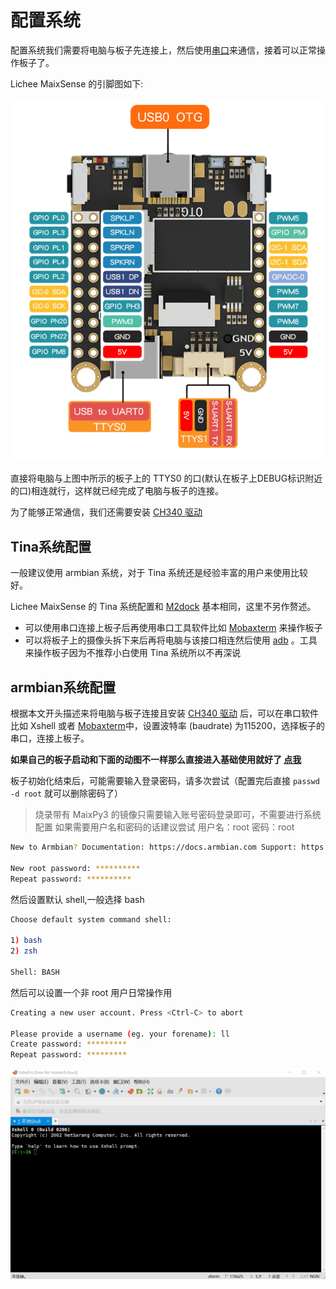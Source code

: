 # 配置系统

配置系统我们需要将电脑与板子先连接上，然后使用[串口](https://baike.baidu.com/item/%E4%B8%B2%E8%A1%8C%E7%AB%AF%E5%8F%A3/7353286)来通信，接着可以正常操作板子了。

Lichee MaixSense 的引脚图如下:

![](./assets/R329-pin.jpg)

直接将电脑与上图中所示的板子上的 TTYS0 的口(默认在板子上DEBUG标识附近的口)相连就行，这样就已经完成了电脑与板子的连接。

为了能够正常通信，我们还需要安装 [CH340 驱动](https://dl.sipeed.com/fileList/MAIX/tools/ch340_ch341_driver/CH341SER.EXE)

## Tina系统配置

一般建议使用 armbian 系统，对于 Tina 系统还是经验丰富的用户来使用比较好。

Lichee MaixSense 的 Tina 系统配置和 [M2dock](./../M2/usage.md) 基本相同，这里不另作赘述。

- 可以使用串口连接上板子后再使用串口工具软件比如 [Mobaxterm](./../M2/tools/mobaxterm.md) 来操作板子
- 可以将板子上的摄像头拆下来后再将电脑与该接口相连然后使用 [adb](https://developer.android.google.cn/studio/releases/platform-tools?hl=zh-cn) 。工具来操作板子因为不推荐小白使用 Tina 系统所以不再深说

## armbian系统配置

根据本文开头描述来将电脑与板子连接且安装 [CH340 驱动](https://dl.sipeed.com/fileList/MAIX/tools/ch340_ch341_driver/CH341SER.EXE) 后，可以在串口软件比如 Xshell 或者 [Mobaxterm](./../M2/tools/mobaxterm.md)中，设置波特率 (baudrate) 为115200，选择板子的串口，连接上板子。

**如果自己的板子启动和下面的动图不一样那么直接进入基础使用就好了 [点我](./Usages.md)**

板子初始化结束后，可能需要输入登录密码，请多次尝试（配置完后直接 `passwd -d root` 就可以删除密码了）

> 烧录带有 MaixPy3 的镜像只需要输入账号密码登录即可，不需要进行系统配置
> 如果需要用户名和密码的话建议尝试 用户名：root 密码：root

```bash
New to Armbian? Documentation: https://docs.armbian.com Support: https://forum.armbian.com

New root password: **********
Repeat password: **********
```

然后设置默认 shell,一般选择 bash

```bash
Choose default system command shell:

1) bash
2) zsh

Shell: BASH
```

然后可以设置一个非 root 用户日常操作用

```bash
Creating a new user account. Press <Ctrl-C> to abort

Please provide a username (eg. your forename): ll
Create password: *********
Repeat password: *********
```

![2021080511-46-52](./assets/2021080511-46-52.gif)
